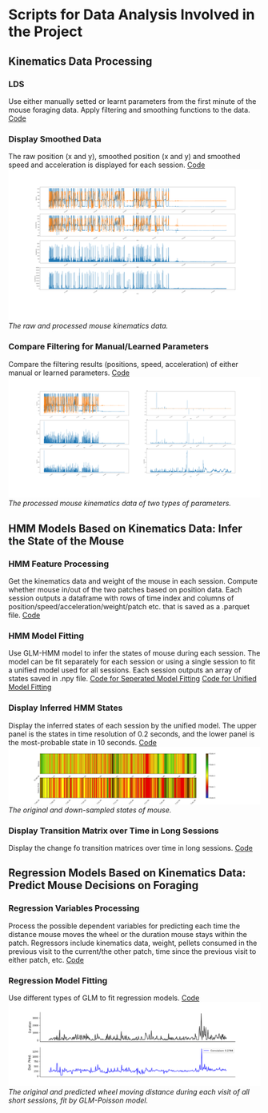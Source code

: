 # Scripts for Data Analysis Involved in the Project
## Kinematics Data Processing
### LDS
Use either manually setted or learnt parameters from the first minute of the mouse foraging data. 
Apply filtering and smoothing functions to the data. 
[Code](/Scripts/Kinematics_Process.py) 

### Display Smoothed Data
The raw position (x and y), smoothed position (x and y)
and smoothed speed and acceleration is displayed for each session. 
[Code](/Scripts/Kinematics_Display.py) 
![Example for Short Session 0](../Images/Kinematics/ShortSession0.png) 
*The raw and processed mouse kinematics data.*

### Compare Filtering for Manual/Learned Parameters
Compare the filtering results (positions, speed, acceleration)
of either manual or learned parameters. 
[Code](/Scripts/Kinematics_CompareParameters.py) 
![Example for Short Session 0](../Images/CompareParameters/ShortSession0.png) 
*The processed mouse kinematics data of two types of parameters.*

## HMM Models Based on Kinematics Data: Infer the State of the Mouse
### HMM Feature Processing
Get the kinematics data and weight of the mouse in each session. Compute whether mouse
in/out of the two patches based on position data. Each session outputs a dataframe with rows of time index
and columns of position/speed/acceleration/weight/patch etc. that is saved as a .parquet file. 
[Code](/Scripts/HMM_FeatureProcess.py) 

### HMM Model Fitting
Use GLM-HMM model to infer the states of mouse during each session.
The model can be fit separately for each session or using a single session to fit a unified model used for all sessions.
Each session outputs an array of states saved in .npy file.
[Code for Seperated Model Fitting](/Scripts/HMM_FitModels.py) 
[Code for Unified Model Fitting](/Scripts/HMM_FitSingleModel.py) 

### Display Inferred HMM States
Display the inferred states of each session by the unified model. The upper panel is the states in time resolution of
0.2 seconds, and the lower panel is the most-probable state in 10 seconds.
[Code](/Scripts/HMM_States.py) 
![Example for Short Session 0](../Images/HMM_States/ShortSession0.png) 
*The original and down-sampled states of mouse.*

### Display Transition Matrix over Time in Long Sessions
Display the change fo transition matrices over time in long sessions. 
[Code](/Scripts/HMM_LongTransM.py) 

## Regression Models Based on Kinematics Data: Predict Mouse Decisions on Foraging
### Regression Variables Processing
Process the possible dependent variables for predicting each time the distance mouse moves the wheel or
the duration mouse stays within the patch. Regressors include kinematics data, weight, pellets consumed
in the previous visit to the current/the other patch, time since the previous visit to either patch, etc. 
[Code](/Scripts/Regression_FeatureProcess.py) 

### Regression Model Fitting
Use different types of GLM to fit regression models. 
[Code](/Scripts/Regression_FitModels.py) 
![Example for All Short Sessions](../Images/Regression/AllSessionsData/Poisson.png) 
*The original and predicted wheel moving distance during each visit of all short sessions, fit by GLM-Poisson model.*
